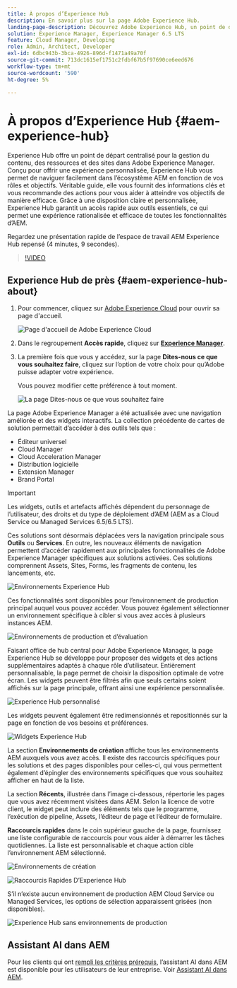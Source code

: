 ```yaml
---
title: À propos d’Experience Hub
description: En savoir plus sur la page Adobe Experience Hub.
landing-page-description: Découvrez Adobe Experience Hub, un point de départ centralisé pour accéder à toutes les fonctionnalités d’AEM.
solution: Experience Manager, Experience Manager 6.5 LTS
feature: Cloud Manager, Developing
role: Admin, Architect, Developer
exl-id: 6dbc943b-3bca-4926-896d-f1471a49a70f
source-git-commit: 713dc1615ef1751c2fdbf67b5f97690ce6eed676
workflow-type: tm+mt
source-wordcount: '590'
ht-degree: 5%

---
```


# À propos d’Experience Hub {#aem-experience-hub}

Experience Hub offre un point de départ centralisé pour la gestion du contenu, des ressources et des sites dans Adobe Experience Manager. Conçu pour offrir une expérience personnalisée, Experience Hub vous permet de naviguer facilement dans l’écosystème AEM en fonction de vos rôles et objectifs. Véritable guide, elle vous fournit des informations clés et vous recommande des actions pour vous aider à atteindre vos objectifs de manière efficace. Grâce à une disposition claire et personnalisée, Experience Hub garantit un accès rapide aux outils essentiels, ce qui permet une expérience rationalisée et efficace de toutes les fonctionnalités d’AEM.

Regardez une présentation rapide de l’espace de travail AEM Experience Hub repensé (4 minutes, 9 secondes).

>[!VIDEO](https://video.tv.adobe.com/v/3471443?learn=on&captions=fre_fr)

<!--
Available as a private beta, Experience Hub offers an optimized experience focused on improving workflows, prioritizing goals, and delivering results. Opting in lets you influence Experience Hub's development by providing feedback that helps shape its future and enhances its value for the entire AEM community. -->

## Experience Hub de près {#aem-experience-hub-about}

1. Pour commencer, cliquez sur [Adobe Experience Cloud](https://experience.adobe.com/#/@foundationinternal/home) pour ouvrir sa page d&#39;accueil.

   ![Page d&#39;accueil de Adobe Experience Cloud](/help/assets/assets-experience-hub/experience-cloud-experiencemanager-ams.png)

1. Dans le regroupement **Accès rapide**, cliquez sur [**Experience Manager**](https://experience.adobe.com).
1. La première fois que vous y accédez, sur la page **Dites-nous ce que vous souhaitez faire**, cliquez sur l’option de votre choix pour qu’Adobe puisse adapter votre expérience.

   Vous pouvez modifier cette préférence à tout moment.

   ![La page Dites-nous ce que vous souhaitez faire ](/help/assets/assets-experience-hub/experience-cloud-tellus-ams.png)

La page Adobe Experience Manager a été actualisée avec une navigation améliorée et des widgets interactifs. La collection précédente de cartes de solution permettait d’accéder à des outils tels que :

* Éditeur universel
* Cloud Manager
* Cloud Acceleration Manager
* Distribution logicielle
* Extension Manager
* Brand Portal

>[!IMPORTANT]
>
>Les widgets, outils et artefacts affichés dépendent du personnage de l’utilisateur, des droits et du type de déploiement d’AEM (AEM as a Cloud Service ou Managed Services 6.5/6.5 LTS).

Ces solutions sont désormais déplacées vers la navigation principale sous **Outils** ou **Services**. En outre, les nouveaux éléments de navigation permettent d’accéder rapidement aux principales fonctionnalités de Adobe Experience Manager spécifiques aux solutions activées. Ces solutions comprennent Assets, Sites, Forms, les fragments de contenu, les lancements, etc.

![Environnements Experience Hub](/help/assets/assets-experience-hub/experience-hub-author-environments-ams.png)

Ces fonctionnalités sont disponibles pour l’environnement de production principal auquel vous pouvez accéder. Vous pouvez également sélectionner un environnement spécifique à cibler si vous avez accès à plusieurs instances AEM.

![Environnements de production et d’évaluation](/help/assets/assets-experience-hub/experience-hub-prod-stage-ams.png)

Faisant office de hub central pour Adobe Experience Manager, la page Experience Hub se développe pour proposer des widgets et des actions supplémentaires adaptés à chaque rôle d’utilisateur. Entièrement personnalisable, la page permet de choisir la disposition optimale de votre écran. Les widgets peuvent être filtrés afin que seuls certains soient affichés sur la page principale, offrant ainsi une expérience personnalisée.

![Experience Hub personnalisé](/help/assets/assets-experience-hub/experience-hub-custom-ams.png)

Les widgets peuvent également être redimensionnés et repositionnés sur la page en fonction de vos besoins et préférences.

![Widgets Experience Hub](/help/assets/assets-experience-hub/experience-hub-custom-widgets-ams.png)

La section **Environnements de création** affiche tous les environnements AEM auxquels vous avez accès. Il existe des raccourcis spécifiques pour les solutions et des pages disponibles pour celles-ci, qui vous permettent également d’épingler des environnements spécifiques que vous souhaitez afficher en haut de la liste.

La section **Récents**, illustrée dans l’image ci-dessous, répertorie les pages que vous avez récemment visitées dans AEM. Selon la licence de votre client, le widget peut inclure des éléments tels que le programme, l’exécution de pipeline, Assets, l’éditeur de page et l’éditeur de formulaire.

**Raccourcis rapides** dans le coin supérieur gauche de la page, fournissez une liste configurable de raccourcis pour vous aider à démarrer les tâches quotidiennes. La liste est personnalisable et chaque action cible l’environnement AEM sélectionné.

![Environnements de création](/help/assets/assets-experience-hub/experience-hub-recents-ams.png)

![Raccourcis Rapides D’Experience Hub](/help/assets/assets-experience-hub/experience-hub-quick-shortcuts-ams.png)

S’il n’existe aucun environnement de production AEM Cloud Service ou Managed Services, les options de sélection apparaissent grisées (non disponibles).

![Experience Hub sans environnements de production](/help/assets/assets-experience-hub/experience-hub-no-prod-environs-ams.png)

## Assistant AI dans AEM

Pour les clients qui ont [rempli les critères prérequis](/help/ai-assistant-in-aem.md#get-access), l’assistant AI dans AEM est disponible pour les utilisateurs de leur entreprise. Voir [Assistant AI dans AEM](/help/ai-assistant-in-aem.md).
